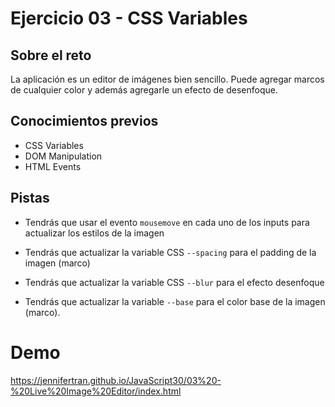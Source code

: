 # Ejercicio 03 - CSS Variables

## Sobre el reto

La aplicación es un editor de imágenes bien sencillo. Puede agregar marcos de cualquier color y además agregarle un efecto de desenfoque.

## Conocimientos previos

- CSS Variables
- DOM Manipulation
- HTML Events

## Pistas

- Tendrás que usar el evento `mousemove` en cada uno de los inputs para actualizar los estilos de la imagen

- Tendrás que actualizar la variable CSS `--spacing` para el padding de la imagen (marco)

- Tendrás que actualizar la variable CSS `--blur` para el efecto desenfoque

- Tendrás que actualizar la variable `--base` para el color base de la imagen (marco).

# Demo

<https://jennifertran.github.io/JavaScript30/03%20-%20Live%20Image%20Editor/index.html>
